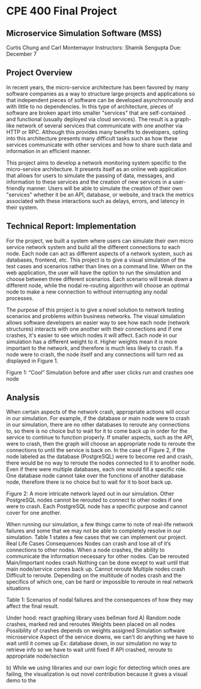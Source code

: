 # CPE 400 Final Project

## Microservice Simulation Software (MSS)

Curtis Chung and Carl Montemayor
Instructors: Shamik Sengupta
Due: December 7

## Project Overview

In recent years, the micro-service architecture has been favored by many software companies as a way to structure large projects and applications so that independent pieces of software can be developed asynchronously and with little to no dependencies. In this type of architecture, pieces of software are broken apart into smaller "services" that are self-contained and functional (usually deployed via cloud services). The result is a graph-like network of several services that communicate with one another via HTTP or RPC. Although this provides many benefits to developers, opting into this architecture presents many difficult tasks such as how these services communicate with other services and how to share such data and information in an efficient manner.

This project aims to develop a network monitoring system specific to the micro-service architecture. It presents itself as an online web application that allows for users to simulate the passing of data, messages, and information to these services and the creation of new services in a user-friendly manner. Users will be able to simulate the creation of their own "services" whether it be an API, database, or website, and track the metrics associated with these interactions such as delays, errors, and latency in their system.

## Technical Report: Implementation

For the project, we built a system where users can simulate their own micro service network system and build all the different connections to each node. Each node can act as different aspects of a network system, such as databases, frontend, etc. This project is to give a visual simulation of the test cases and scenarios rather than lines on a command line. When on the web application, the user will have the option to run the simulation and choose between three different scenarios. Each scenario will break down a different node, while the nodal re-routing algorithm will choose an optimal node to make a new connection to without interrupting any nodal processes.

The purpose of this project is to give a novel solution to network testing scenarios and problems within business networks. The visual simulation allows software developers an easier way to see how each node (network structures) interacts with one another with their connections and if one crashes, it's easier to see which nodes it will affect. Each node in our simulation has a different weight to it. Higher weights mean it is more important to the network, and therefore is much less likely to crash. If a node were to crash, the node itself and any connections will turn red as displayed in Figure 1.

Figure 1: “Cool” Simulation before and after user clicks run and crashes one node

## Analysis

When certain aspects of the network crash, appropriate actions will occur in our simulation. For example, if the database or main node were to crash in our simulation, there are no other databases to reroute any connections to, so there is no choice but to wait for it to come back up in order for the service to continue to function properly. If smaller aspects, such as the API, were to crash, then the graph will choose an appropriate node to reroute the connections to until the service is back on. In the case of Figure 2, if the node labeled as the database (PostgreSQL) were to become red and crash, there would be no way to reroute the nodes connected to it to another node. Even if there were multiple databases, each one would fill a specific role. One database node cannot take over the functions of another database node, therefore there is no choice but to wait for it to boot back up.

Figure 2: A more intricate network layed out in our simulation. Other PostgreSQL nodes cannot be rerouted to connect to other nodes if one were to crash. Each PostgreSQL node has a specific purpose and cannot cover for one another.

When running our simulation, a few things came to note of real-life network failures and some that we may not be able to completely resolve in our simulation. Table 1 states a few cases that we can implement our project.
Real Life Cases
Consequences
Nodes can crash and lose all of it’s connections to other nodes.
When a node crashes, the ability to communicate the information necessary for other nodes. Can be rerouted
Main/Important nodes crash
Nothing can be done except to wait until that main node/service comes back up. Cannot reroute
Multiple nodes crash
Difficult to reroute. Depending on the multitude of nodes crash and the specifics of which one, can be hard or impossible to reroute in real network situations

Table 1: Scenarios of nodal failures and the consequences of how they may affect the final result.

Under hood: react graphing library uses bellman ford
A)
Random node crashes, marked red and reroutes
Weights been placed on all nodes
Possibility of crashes depends on weights assigned
Simulation software microservice
Aspect of the service downs, we can't do anything we have to wait until it comes up
Ex: database down, in our simulation no way to retrieve info so we have to wait until fixed
If API crashed, reroute to appropriate node/section

b)
While we using libraries and our own logic for detecting which ones are failing, the visualization is out novel contribution because it gives a visual demo to the
